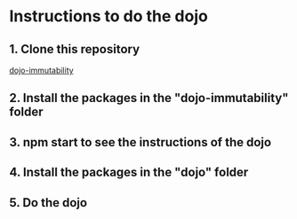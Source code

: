 # Instructions to do the dojo

## 1. Clone this repository
[dojo-immutability](https://github.com/WildCodeSchool/dojo-immutability)
## 2. Install the packages in the "dojo-immutability" folder
## 3. npm start to see the instructions of the dojo
## 4. Install the packages in the "dojo" folder
## 5. Do the dojo